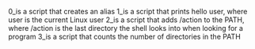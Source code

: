 0_is a script that creates an alias
1_is a script that prints hello user, where user is the current Linux user
2_is a script that adds /action to the PATH, where /action is the last directory the shell looks into when looking for a program
3_is a script that counts the number of directories in the PATH
